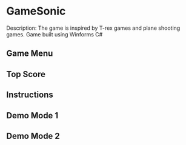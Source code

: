 # GameSonic

Description: The game is inspired by T-rex games and plane shooting games. Game built using Winforms C#

## Game Menu 

## Top Score 

## Instructions

## Demo Mode 1

## Demo Mode 2 
